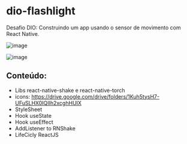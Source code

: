 # dio-flashlight

Desafio DIO: Construindo um app usando o sensor de movimento com React Native.

![image](https://user-images.githubusercontent.com/38795826/168894509-3f52995c-1f17-4b7a-b2dc-dce49d990bc0.png)

![image](https://user-images.githubusercontent.com/38795826/168894554-cf347ae5-15d9-4659-b031-435ad0a8c750.png)

## Conteúdo:

- Libs react-native-shake e react-native-torch
- icons: https://drive.google.com/drive/folders/1Kuh5tysH7-UFuSLHX0IQIIh2xcghHUIX
- StyleSheet
- Hook useState
- Hook useEffect
- AddListener to RNShake
- LifeCicly ReactJS

